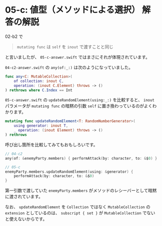 # 05-c: 値型（メソッドによる選択） 解答の解説

02-b2 で

> `mutating func` は `self` を `inout` で渡すことと同じ

と言いましたが、 `05-c-answer.swift` ではまさにそれが体現されています。

`04-c2-answer.swift` の `any(of:_:)` は次のようになっていました。

```swift
func any<C: MutableCollection>(
    of collection: inout C,
    operation: (inout C.Element) throws -> ()
) rethrows where C.Index == Int
```

`05-c-answer.swift` の `updateRandomElement(using:_:)` を比較すると、 `inout` パラメータが `mutating func` の暗黙の引数 `self` に置き換わっているのがよくわかります。

```swift
mutating func updateRandomElement<T: RandomNumberGenerator>(
    using generator: inout T,
    _ operation: (inout Element) throws -> ()
) rethrows
```

呼び出し箇所を比較してみてもおもしろいです。

```swift
// 04-c2
any(of: &enemyParty.members) { performAttack(by: character, to: &$0) }

// 05-c
enemyParty.members.updateRandomElement(using: &generator) {
    performAttack(by: character, to: &$0)
}
```

第一引数で渡していた `enemyParty.members` がメソッドのレシーバーとして暗黙に渡されています。

なお、 `updateRandomElement` を `Collection` ではなく `MutableCollection` の `extension` としているのは、 `subscript { set }` が `MutableCollection` でないと使えないからです。
